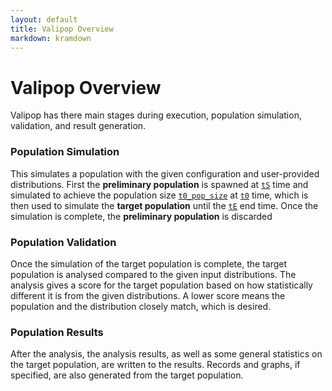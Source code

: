 ```yaml
---
layout: default
title: Valipop Overview
markdown: kramdown
---
```


# Valipop Overview

Valipop has there main stages during execution, population simulation, validation, and result generation.

### Population Simulation

This simulates a population with the given configuration and user-provided distributions. First the **preliminary population** is spawned at [`tS`](../usage/configuration/config-reference.md#tS) time and simulated to achieve the population size [`t0_pop_size`](../usage/configuration/config-reference.md#t0_pop_size) at [`t0`](../usage/configuration/config-reference.md#t0) time, which is then used to simulate the **target population** until the [`tE`](../usage/configuration/config-reference.md#tE) end time. Once the simulation is complete, the **preliminary population** is discarded

### Population Validation

Once the simulation of the target population is complete, the target population is analysed compared to the given input distributions. The analysis gives a score for the target population based on how statistically different it is from the given distributions. A lower score means the population and the distribution closely match, which is desired.

### Population Results

After the analysis, the analysis results, as well as some general statistics on the target population, are written to the results. Records and graphs, if specified, are also generated from the target population.
